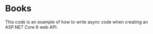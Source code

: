 # Books

This code is an example of how to write async code when creating an ASP.NET Core 6 web API.